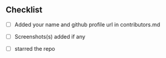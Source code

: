 <!-- Thanks for making the pull request -->

## Checklist
<!--- Go over all the following points, and put an `x` in all the boxes that apply. -->
<!--- If you're unsure about any of these, don't hesitate to ask. We're here to help! -->

- [ ] Added your name and github profile url in contributors.md
- [ ] Screenshots(s) added if any
- [ ] starred the repo


